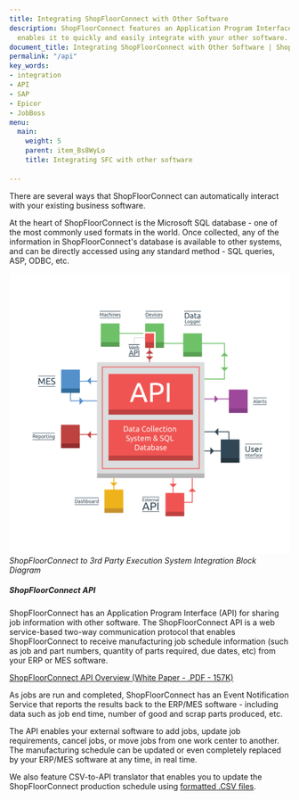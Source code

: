 ```yaml
---
title: Integrating ShopFloorConnect with Other Software
description: ShopFloorConnect features an Application Program Interface (API) that
  enables it to quickly and easily integrate with your other software.
document_title: Integrating ShopFloorConnect with Other Software | ShopFloorConnect
permalink: "/api"
key_words:
- integration
- API
- SAP
- Epicor
- JobBoss
menu:
  main:
    weight: 5
    parent: item_Bs8WyLo
    title: Integrating SFC with other software

---
```

There are several ways that ShopFloorConnect can automatically interact with your existing business software.

At the heart of ShopFloorConnect is the Microsoft SQL database - one of the most commonly used formats in the world. Once collected, any of the information in ShopFloorConnect's database is available to other systems, and can be directly accessed using any standard method - SQL queries, ASP, ODBC, etc.

![](/uploads/2020/09/02/sf-0090-graphic-final.png)
_ShopFloorConnect to 3rd Party Execution System Integration Block Diagram_

##### ShopFloorConnect API

ShopFloorConnect has an Application Program Interface (API) for sharing job information with other software. The ShopFloorConnect API is a web service-based two-way communication protocol that enables ShopFloorConnect to receive manufacturing job schedule information (such as job and part numbers, quantity of parts required, due dates, etc) from your ERP or MES software.

[ShopFloorConnect API Overview (White Paper - .PDF - 157K)](/uploads/2020/04/15/API_Summary.pdf)

As jobs are run and completed, ShopFloorConnect has an Event Notification Service that reports the results back to the ERP/MES software - including data such as job end time, number of good and scrap parts produced, etc.

The API enables your external software to add jobs, update job requirements, cancel jobs, or move jobs from one work center to another. The manufacturing schedule can be updated or even completely replaced by your ERP/MES software at any time, in real time.

We also feature CSV-to-API translator that enables you to update the ShopFloorConnect production schedule using [formatted .CSV files](/uploads/2020/04/15/CSV_API.pdf).